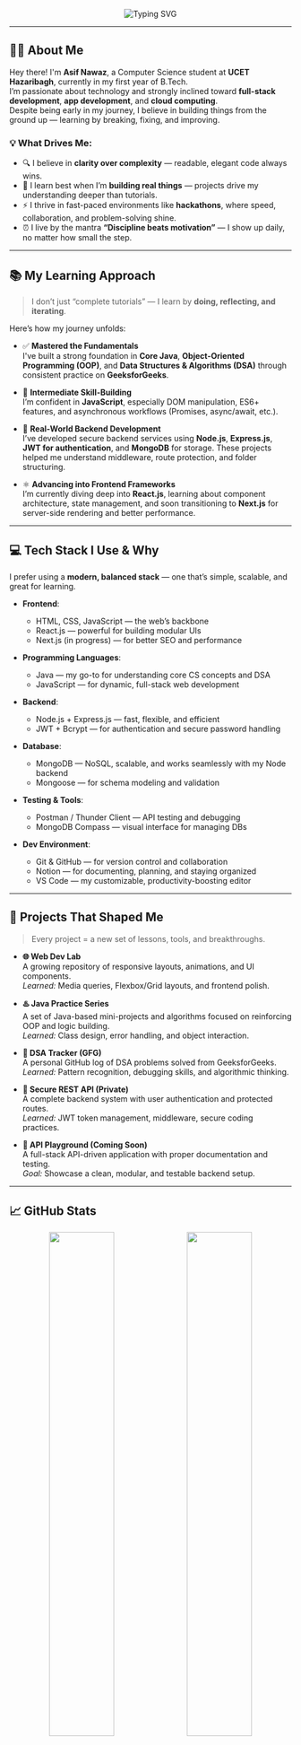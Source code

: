 <!-- 🚀 Animated Intro Banner -->
<p align="center">
  <img
    src="https://readme-typing-svg.herokuapp.com?font=JetBrains+Mono&weight=700&size=30&pause=1000&color=FF4C4C&center=true&vCenter=true&width=700&lines=Hi,+I’m+Asif+Nawaz+👋;CSE+Student+@+UCET+Hazaribagh;B.Tech+in+CSE,+1st+Year;Java+%26+DSA+Enthusiast+💻;Full-Stack+%26+App+Dev+Learner+🌐;Cloud+Computing+Explorer+☁️"
    alt="Typing SVG"
  />
</p>

---

## 👨‍💻 About Me

Hey there! I'm **Asif Nawaz**, a Computer Science student at **UCET Hazaribagh**, currently in my first year of B.Tech.  
I’m passionate about technology and strongly inclined toward **full-stack development**, **app development**, and **cloud computing**.  
Despite being early in my journey, I believe in building things from the ground up — learning by breaking, fixing, and improving.

### 💡 What Drives Me:

- 🔍 I believe in **clarity over complexity** — readable, elegant code always wins.
- 🚀 I learn best when I’m **building real things** — projects drive my understanding deeper than tutorials.
- ⚡ I thrive in fast-paced environments like **hackathons**, where speed, collaboration, and problem-solving shine.
- ⏰ I live by the mantra **“Discipline beats motivation”** — I show up daily, no matter how small the step.

---

## 📚 My Learning Approach

> I don’t just “complete tutorials” — I learn by **doing, reflecting, and iterating**.

Here’s how my journey unfolds:

- ✅ **Mastered the Fundamentals**  
  I've built a strong foundation in **Core Java**, **Object-Oriented Programming (OOP)**, and **Data Structures & Algorithms (DSA)** through consistent practice on **GeeksforGeeks**.

- 📘 **Intermediate Skill-Building**  
  I’m confident in **JavaScript**, especially DOM manipulation, ES6+ features, and asynchronous workflows (Promises, async/await, etc.).

- 🔧 **Real-World Backend Development**  
  I’ve developed secure backend services using **Node.js**, **Express.js**, **JWT for authentication**, and **MongoDB** for storage. These projects helped me understand middleware, route protection, and folder structuring.

- ⚛️ **Advancing into Frontend Frameworks**  
  I’m currently diving deep into **React.js**, learning about component architecture, state management, and soon transitioning to **Next.js** for server-side rendering and better performance.

---

## 💻 Tech Stack I Use & Why

I prefer using a **modern, balanced stack** — one that’s simple, scalable, and great for learning.

- **Frontend**:  
  - HTML, CSS, JavaScript — the web’s backbone  
  - React.js — powerful for building modular UIs  
  - Next.js (in progress) — for better SEO and performance

- **Programming Languages**:  
  - Java — my go-to for understanding core CS concepts and DSA  
  - JavaScript — for dynamic, full-stack web development

- **Backend**:  
  - Node.js + Express.js — fast, flexible, and efficient  
  - JWT + Bcrypt — for authentication and secure password handling

- **Database**:  
  - MongoDB — NoSQL, scalable, and works seamlessly with my Node backend  
  - Mongoose — for schema modeling and validation

- **Testing & Tools**:  
  - Postman / Thunder Client — API testing and debugging  
  - MongoDB Compass — visual interface for managing DBs

- **Dev Environment**:  
  - Git & GitHub — for version control and collaboration  
  - Notion — for documenting, planning, and staying organized  
  - VS Code — my customizable, productivity-boosting editor

---

## 🧩 Projects That Shaped Me

> Every project = a new set of lessons, tools, and breakthroughs.

- **🌐 Web Dev Lab**  
  A growing repository of responsive layouts, animations, and UI components.  
  *Learned:* Media queries, Flexbox/Grid layouts, and frontend polish.

- **♨️ Java Practice Series**  
  A set of Java-based mini-projects and algorithms focused on reinforcing OOP and logic building.  
  *Learned:* Class design, error handling, and object interaction.

- **🧠 DSA Tracker (GFG)**  
  A personal GitHub log of DSA problems solved from GeeksforGeeks.  
  *Learned:* Pattern recognition, debugging skills, and algorithmic thinking.

- **🔐 Secure REST API (Private)**  
  A complete backend system with user authentication and protected routes.  
  *Learned:* JWT token management, middleware, secure coding practices.

- **🧪 API Playground (Coming Soon)**  
  A full-stack API-driven application with proper documentation and testing.  
  *Goal:* Showcase a clean, modular, and testable backend setup.

---

## 📈 GitHub Stats

<p align="center">
  <img src="https://github-readme-stats.vercel.app/api?username=asif-nawaz01&show_icons=true&theme=tokyonight&hide_border=true" width="48%" />
  <img src="https://github-readme-streak-stats.herokuapp.com?user=asif-nawaz01&theme=tokyonight&hide_border=true" width="48%" />
</p>
<p align="center">
  <img src="https://github-readme-stats.vercel.app/api/top-langs/?username=asif-nawaz01&layout=compact&theme=tokyonight&hide_border=true" width="48%" />
</p>

---

## 🧭 My 2025–2026 Roadmap

Here’s what I’m focused on achieving this year and next:

- ✔️ Strengthen my core in Java, DSA, and Object-Oriented Programming  
- 🔐 Build and deploy secure backend APIs with authentication  
- ⚛️ Build and ship frontend apps using React and transition into Next.js  
- 🚀 Work on real-world full-stack projects and deploy them  
- 🏁 Participate in hackathons to solve practical problems  
- 💼 Land a remote internship and gain real-world experience  
- 🌍 Contribute to open-source repositories  
- 🧑‍💻 Continue to grow my personal brand and portfolio  

---

## 🤝 Connect with Me

<p align="center">
  <a href="https://github.com/asif-nawaz01"><img src="https://img.shields.io/badge/GitHub-181717?style=for-the-badge&logo=github&logoColor=white" /></a>
  <a href="https://linkedin.com/in/asif-nawaz-4741b6329"><img src="https://img.shields.io/badge/LinkedIn-0A66C2?style=for-the-badge&logo=linkedin&logoColor=white" /></a>
</p>

---

## 💬 Final Thoughts

Thanks a lot for visiting my profile!  
I’m someone who’s deeply passionate about **tech that solves real problems**, and I’m just getting started.

If you’re someone who loves **building cool things**, sharing knowledge, or collaborating on exciting projects — **let’s connect**. 🚀
